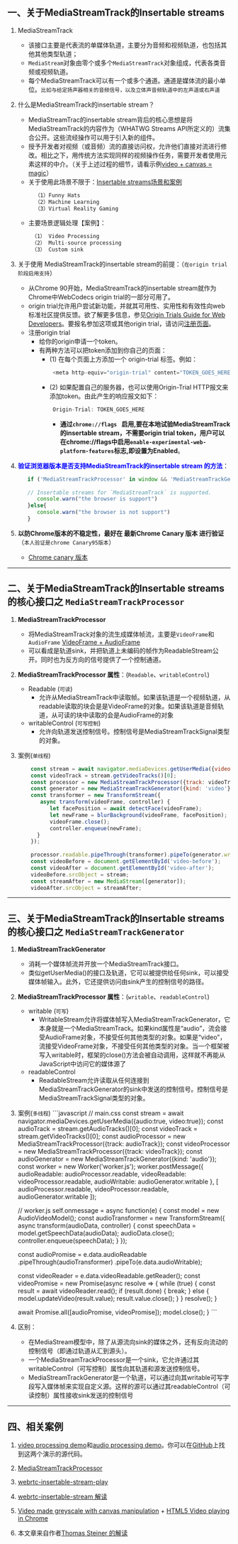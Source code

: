 

## 一、关于MediaStreamTrack的Insertable streams
  1. MediaStreamTrack
     - 该接口主要是代表流的单媒体轨道，主要分为音频和视频轨道，也包括其他其他类型轨道；
     - `MediaStream`对象由零个或多个`MediaStreamTrack`对象组成，代表各类音频或视频轨道。
     - 每个MediaStreamTrack可以有一个或多个通道。通道是媒体流的最小单位。`比如与给定扬声器相关的音频信号，以及立体声音频轨道中的左声道或右声道`
     
  2. 什么是MediaStreamTrack的insertable stream？
     - MediaStreamTrac的insertable stream背后的核心思想是将MediaStreamTrack的内容作为（WHATWG Streams API所定义的）流集合公开。这些流经操作可以用于引入新的组件。
     - 授予开发者对视频（或音频）流的直接访问权，允许他们直接对流进行修改。相比之下，用传统方法实现同样的视频操作任务，需要开发者使用元素这样的中介。（关于上述过程的细节，请看示例[video + canvas = magic](https://html5doctor.com/video-canvas-magic/)）
     - 关于使用此场景不限于：[Insertable streams场景和案例](https://w3c.github.io/mediacapture-transform/)
        ```javascript
          （1）Funny Hats
          （2）Machine Learning
          （3）Virtual Reality Gaming
        
        ```     
     - 主要场景逻辑处理【案例】：
       ```javascript
        （1） Video Processing
        （2） Multi-source processing
        （3） Custom sink
       ```
       
  3. 关于使用 MediaStreamTrack的insertable stream的前提：（`在origin trial 阶段启用支持`）
     - 从Chrome 90开始，MediaStreamTrack的insertable stream就作为Chrome中WebCodecs origin trial的一部分可用了。
     - origin trial允许用户尝试新功能，并就其可用性、实用性和有效性向web标准社区提供反馈。欲了解更多信息，参见[Origin Trials Guide for Web Developers](https://github.com/GoogleChrome/OriginTrials/blob/gh-pages/developer-guide.md)。要报名参加这项或其他origin trial，请访问[注册页面](https://developers.chrome.com/origintrials/#/trials/active)。
     - 注册origin trial 
       - 给你的origin申请一个token。
       - 有两种方法可以把token添加到你自己的页面：
          - (1) 在每个页面上方添加一个 origin-trial 标签。例如：
             ```javascript
              <meta http-equiv="origin-trial" content="TOKEN_GOES_HERE">
             ```
          - (2) 如果配置自己的服务器，也可以使用Origin-Trial HTTP报文来添加token。由此产生的响应报文如下：
             ```javascript
              Origin-Trial: TOKEN_GOES_HERE
             ```   
             - **通过`chrome://flags ` 启用,要在本地试验MediaStreamTrack的insertable stream，不需要origin trial token，用户可以在chrome://flags中启用`enable-experimental-web-platform-features`标志,即设置为Enabled**。
                      
  4. <font color=blue>**验证浏览器版本是否支持MediaStreamTrack的insertable stream 的方法**</font>：
     ```javascript
        if ('MediaStreamTrackProcessor' in window && 'MediaStreamTrackGenerator' in window) {
        
        // Insertable streams for `MediaStreamTrack` is supported.
           console.warn("the browser is support")
        }else{
           console.warn("the browser is not support")
        }
     ```
  5. **以防Chrome版本的不稳定性，最好在 最新Chrome Canary 版本 进行验证**（`本人验证是chrome Canary95版本`）
      - [Chrome canary 版本](https://www.google.cn/intl/zh-CN/chrome/canary/)   
  -------
  
  
  ##  二、关于MediaStreamTrack的Insertable streams 的核心接口之 `MediaStreamTrackProcessor` 
  
  1. **MediaStreamTrackProcessor**
     - 将MediaStreamTrack对象的流生成媒体帧流，主要是`VideoFrame`和`AudioFrame` [VideoFrame + AudioFrame](https://w3c.github.io/mediacapture-transform/)
     - 可以看成是轨道sink，并把轨道上未编码的帧作为ReadableStream公开。同时也为反方向的信号提供了一个控制通道。
  
  2. **MediaStreamTrackProcessor 属性**：(`Readable`、`writableControl`)
     - Readable (`可读`)
       - 允许从MediaStreamTrack中读取帧。如果该轨道是一个视频轨道，从readable读取的块会是是VideoFrame的对象。如果该轨道是音频轨道，从可读的块中读取的会是AudioFrame的对象
     - writableControl (`可写控制`)
       - 允许向轨道发送控制信号。控制信号是MediaStreamTrackSignal类型的对象。
  3. 案例(`单线程`)
      ```javascript
          const stream = await navigator.mediaDevices.getUserMedia({video:true});
          const videoTrack = stream.getVideoTracks()[0];
          const processor = new MediaStreamTrackProcessor({track: videoTrack});
          const generator = new MediaStreamTrackGenerator({kind: 'video'});
          const transformer = new TransformStream({
             async transform(videoFrame, controller) {
                let facePosition = await detectFace(videoFrame);
                let newFrame = blurBackground(videoFrame, facePosition);
                videoFrame.close();
                controller.enqueue(newFrame);
            }
          });
          
          processor.readable.pipeThrough(transformer).pipeTo(generator.writable);
          const videoBefore = document.getElementById('video-before');
          const videoAfter = document.getElementById('video-after');
          videoBefore.srcObject = stream;
          const streamAfter = new MediaStream([generator]);
          videoAfter.srcObject = streamAfter;
      ```     
      
------------


##  三、关于MediaStreamTrack的Insertable streams 的核心接口之 `MediaStreamTrackGenerator`  

  1. **MediaStreamTrackGenerator**
     - 消耗一个媒体帧流并开放一个MediaStreamTrack接口。
     - 类似getUserMedia()的接口及轨道，它可以被提供给任何sink，可以接受媒体帧输入。此外，它还提供访问由sink产生的控制信号的路径。
  
  2. **MediaStreamTrackProcessor 属性**：(`writable`、`readableControl`)
     - writable (`可写`)
       - WritableStream允许将媒体帧写入MediaStreamTrackGenerator，它本身就是一个MediaStreamTrack。如果kind属性是“audio”，流会接受AudioFrame对象，不接受任何其他类型的对象。如果是“video”，流接受VideoFrame对象，不接受任何其他类型的对象。当一个框架被写入writable时，框架的close()方法会被自动调用，这样就不再能从JavaScript中访问它的媒体源了
     - readableControl 
       - ReadableStream允许读取从任何连接到MediaStreamTrackGenerator的sink中发送的控制信号。控制信号是MediaStreamTrackSignal类型的对象。
  3. 案例(`多线程`) 
    ```javascript
    // main.css
    const stream = await navigator.mediaDevices.getUserMedia({audio:true, video:true});
    const audioTrack = stream.getAudioTracks()[0];
    const videoTrack = stream.getVideoTracks()[0];
    const audioProcessor = new MediaStreamTrackProcessor({track: audioTrack});
    const videoProcessor = new MediaStreamTrackProcessor({track: videoTrack});
    const audioGenerator = new MediaStreamTrackGenerator({kind: 'audio'});
    const worker = new Worker('worker.js');
    worker.postMessage({
        audioReadable: audioProcessor.readable,
        videoReadable: videoProcessor.readable,
        audioWritable: audioGenerator.writable
      }, [
        audioProcessor.readable,
        videoProcessor.readable,
        audioGenerator.writable
      ]);
    
     // worker.js
    self.onmessage = async function(e) {
      const model = new AudioVideoModel();
      const audioTransformer = new TransformStream({
        async transform(audioData, controller) {
            const speechData = model.getSpeechData(audioData);
            audioData.close();
            controller.enqueue(speechData);
        }
      });
    
      const audioPromise = e.data.audioReadable
          .pipeThrough(audioTransformer)
          .pipeTo(e.data.audioWritable);
    
      const videoReader = e.data.videoReadable.getReader();
      const videoPromise = new Promise(async resolve => {
        while (true) {
          const result = await videoReader.read();
          if (result.done) {
            break;
          } else {
            model.updateVideo(result.value);
            result.value.close();
          }
        }
        resolve();
      }
    
      await Promise.all([audioPromise, videoPromise]);
      model.close();
    }
    ```  
  
  
  4. 区别：
     - 在MediaStream模型中，除了从源流向sink的媒体之外，还有反向流动的控制信号（即通过轨道从汇到源头）。
     - 一个MediaStreamTrackProcessor是一个sink，它允许通过其writableControl（可写控制）属性向其轨道和源发送控制信号。
     - MediaStreamTrackGenerator是一个轨道，可以通过向其writable可写字段写入媒体帧来实现自定义源。这样的源可以通过其readableControl（可读控制）属性接收sink发送的控制信号    
    
  -------  

## 四、相关案例

  1. [video processing demo](https://webrtc.github.io/samples/src/content/insertable-streams/video-processing/)和[audio processing demo](https://webrtc.github.io/samples/src/content/insertable-streams/audio-processing/)。你可以在[GitHub](https://github.com/webrtc/samples/tree/gh-pages/src/content/insertable-streams)上找到这两个演示的源代码。  
 
  2. [MediaStreamTrackProcessor](https://mganeko.github.io/videotrackreader_demo/mediastreamtrackprocessor.html#)
  
  3. [webrtc-insertable-stream-play](https://github.com/notedit/webrtc-insertable-stream-play)
  
  4. [webrtc-insertable-stream 解读](https://github.com/w3c/mediacapture-transform/blob/main/explainer.md)
  
  5. [Video made greyscale with canvas manipulation](https://html5doctor.com/demos/video-canvas-magic/demo2.html) + [HTML5 Video playing in Chrome](https://html5doctor.com/demos/video-canvas-magic/demo1.html)
  
  6. 本文章来自作者[Thomas Steiner 的解读](https://web.dev/mediastreamtrack-insertable-media-processing/)
  